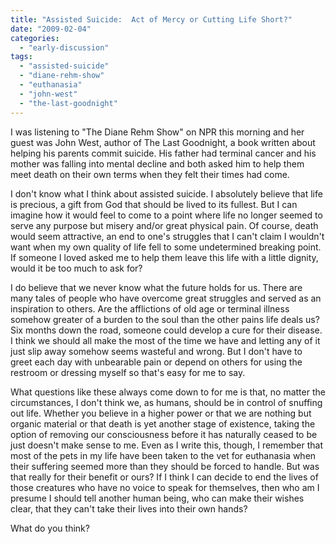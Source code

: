 ```yaml
---
title: "Assisted Suicide:  Act of Mercy or Cutting Life Short?"
date: "2009-02-04"
categories: 
  - "early-discussion"
tags: 
  - "assisted-suicide"
  - "diane-rehm-show"
  - "euthanasia"
  - "john-west"
  - "the-last-goodnight"
---
```


I was listening to "The Diane Rehm Show" on NPR this morning and her guest was John West, author of The Last Goodnight, a book written about helping his parents commit suicide. His father had terminal cancer and his mother was falling into mental decline and both asked him to help them meet death on their own terms when they felt their times had come.

I don't know what I think about assisted suicide. I absolutely believe that life is precious, a gift from God that should be lived to its fullest. But I can imagine how it would feel to come to a point where life no longer seemed to serve any purpose but misery and/or great physical pain. Of course, death would seem attractive, an end to one's struggles that I can't claim I wouldn't want when my own quality of life fell to some undetermined breaking point. If someone I loved asked me to help them leave this life with a little dignity, would it be too much to ask for?

<!--more-->

I do believe that we never know what the future holds for us. There are many tales of people who have overcome great struggles and served as an inspiration to others. Are the afflictions of old age or terminal illness somehow greater of a burden to the soul than the other pains life deals us? Six months down the road, someone could develop a cure for their disease. I think we should all make the most of the time we have and letting any of it just slip away somehow seems wasteful and wrong. But I don't have to greet each day with unbearable pain or depend on others for using the restroom or dressing myself so that's easy for me to say.

What questions like these always come down to for me is that, no matter the circumstances, I don't think we, as humans, should be in control of snuffing out life. Whether you believe in a higher power or that we are nothing but organic material or that death is yet another stage of existence, taking the option of removing our consciousness before it has naturally ceased to be just doesn't make sense to me. Even as I write this, though, I remember that most of the pets in my life have been taken to the vet for euthanasia when their suffering seemed more than they should be forced to handle. But was that really for their benefit or ours? If I think I can decide to end the lives of those creatures who have no voice to speak for themselves, then who am I presume I should tell another human being, who can make their wishes clear, that they can't take their lives into their own hands?

What do you think?
